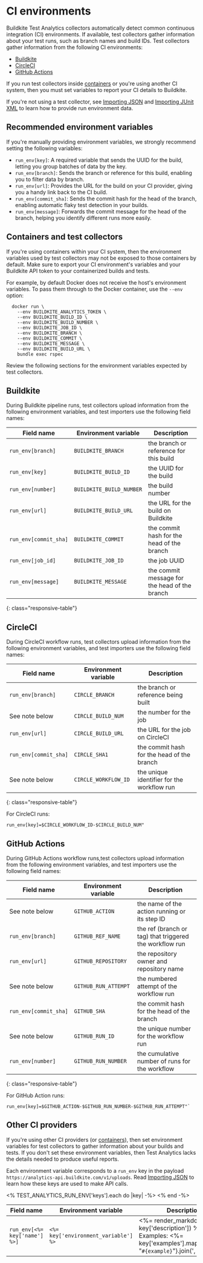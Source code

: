 # CI environments

Buildkite Test Analytics collectors automatically detect common continuous integration (CI) environments.
If available, test collectors gather information about your test runs, such as branch names and build IDs.
Test collectors gather information from the following CI environments:

- [Buildkite](/docs/test-analytics/ci-environments#buildkite)
- [CircleCI](/docs/test-analytics/ci-environments#circleci)
- [GitHub Actions](/docs/test-analytics/ci-environments#github-actions)

If you run test collectors inside [containers](/docs/test-analytics/ci-environments#containers-and-test-collectors) or you're using another CI system, then you must set variables to report your CI details to Buildkite.

If you're not using a test collector, see [Importing JSON](/docs/test-analytics/importing-json) and [Importing JUnit XML](/docs/test-analytics/importing-junit-xml) to learn how to provide run environment data.

## Recommended environment variables

If you're manually providing environment variables, we strongly recommend setting the following variables:

- `run_env[key]`: A required variable that sends the UUID for the build, letting you group batches of data by the key.
- `run_env[branch]`: Sends the branch or reference for this build, enabling you to filter data by branch.
- `run_env[url]`: Provides the URL for the build on your CI provider, giving you a handy link back to the CI build.
- `run_env[commit_sha]`: Sends the commit hash for the head of the branch, enabling automatic flaky test detection in your builds.
- `run_env[message]`: Forwards the commit message for the head of the branch, helping you identify different runs more easily.

## Containers and test collectors

If you're using containers within your CI system, then the environment variables used by test collectors may not be exposed to those containers by default.
Make sure to export your CI environment's variables and your Buildkite API token to your containerized builds and tests.

For example, by default Docker does not receive the host's environment variables.
To pass them through to the Docker container, use the `--env` option:

```
  docker run \
    --env BUILDKITE_ANALYTICS_TOKEN \
    --env BUILDKITE_BUILD_ID \
    --env BUILDKITE_BUILD_NUMBER \
    --env BUILDKITE_JOB_ID \
    --env BUILDKITE_BRANCH \
    --env BUILDKITE_COMMIT \
    --env BUILDKITE_MESSAGE \
    --env BUILDKITE_BUILD_URL \
    bundle exec rspec
```

Review the following sections for the environment variables expected by test collectors.

## Buildkite

During Buildkite pipeline runs, test collectors upload information from the following environment variables, and test importers use the following field names:

| Field name             | Environment variable     | Description                                   |
|------------------------|--------------------------|-----------------------------------------------|
| `run_env[branch]`      | `BUILDKITE_BRANCH`       | the branch or reference for this build        |
| `run_env[key]`         | `BUILDKITE_BUILD_ID`     | the UUID for the build                        |
| `run_env[number]`      | `BUILDKITE_BUILD_NUMBER` | the build number                              |
| `run_env[url]`         | `BUILDKITE_BUILD_URL`    | the URL for the build on Buildkite            |
| `run_env[commit_sha]`  | `BUILDKITE_COMMIT`       | the commit hash for the head of the branch    |
| `run_env[job_id]`      | `BUILDKITE_JOB_ID`       | the job UUID                                  |
| `run_env[message]`     | `BUILDKITE_MESSAGE`      | the commit message for the head of the branch |
{: class="responsive-table"}

## CircleCI

During CircleCI workflow runs, test collectors upload information from the following environment variables, and test importers use the following field names:

| Field name            | Environment variable | Description                                |
|-----------------------|----------------------|--------------------------------------------|
| `run_env[branch]`     | `CIRCLE_BRANCH`      | the branch or reference being built        |
| See note below        | `CIRCLE_BUILD_NUM`   | the number for the job                     |
| `run_env[url]`        | `CIRCLE_BUILD_URL`   | the URL for the job on CircleCI            |
| `run_env[commit_sha]` | `CIRCLE_SHA1`        | the commit hash for the head of the branch |
| See note below        | `CIRCLE_WORKFLOW_ID` | the unique identifier for the workflow run |
{: class="responsive-table"}

For CircleCI runs:

```
run_env[key]=$CIRCLE_WORKFLOW_ID-$CIRCLE_BUILD_NUM"
```

## GitHub Actions

During GitHub Actions workflow runs,test collectors upload information from the following environment variables, and test importers use the following field names:

| Field name            | Environment variable | Description                                             |
|-----------------------|----------------------|---------------------------------------------------------|
| See note below        | `GITHUB_ACTION`      | the name of the action running or its step ID           |
| `run_env[branch]`     | `GITHUB_REF_NAME`    | the ref (branch or tag) that triggered the workflow run |
| `run_env[url]`        | `GITHUB_REPOSITORY`  | the repository owner and repository name                |
| See note below        | `GITHUB_RUN_ATTEMPT` | the numbered attempt of the workflow run                |
| `run_env[commit_sha]` | `GITHUB_SHA`         | the commit hash for the head of the branch              |
| See note below        | `GITHUB_RUN_ID`      | the unique number for the workflow run                  |
| `run_env[number]`     | `GITHUB_RUN_NUMBER`  | the cumulative number of runs for the workflow          |
{: class="responsive-table"}

For GitHub Action runs:

```
run_env[key]=$GITHUB_ACTION-$GITHUB_RUN_NUMBER-$GITHUB_RUN_ATTEMPT"`
```

## Other CI providers

If you're using other CI providers (or [containers](#containers-and-test-collectors)), then set environment variables for test collectors to gather information about your builds and tests.
If you don't set these environment variables, then Test Analytics lacks the details needed to produce useful reports.

Each environment variable corresponds to a `run_env` key in the payload `https://analytics-api.buildkite.com/v1/uploads`. Read [Importing JSON](/docs/test-analytics/importing-json) to learn how these keys are used to make API calls.

<table class="responsive-table">
  <thead>
    <tr>
      <th>Field name</th>
      <th>Environment variable</th>
      <th>Description</th>
    </tr>
  </thead>
  <tbody>
    <% TEST_ANALYTICS_RUN_ENV['keys'].each do |key| -%>
      <tr>
        <td><code>run_env[<%= key['name'] %>]</code></td>
        <td><code><%= key['environment_variable'] %></code></td>
        <td>
          <%= render_markdown(text: key['description']) %>
          Examples:
          <%= key['examples'].map{|example| "<code>#{example}</code>"}.join(', ') %>
        </td>
      </tr>
    <% end -%>
  </tbody>
</table>
